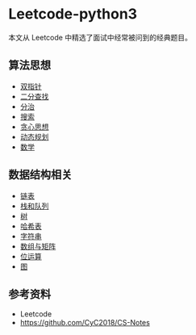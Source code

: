 # Leetcode-python3

本文从 Leetcode 中精选了面试中经常被问到的经典题目。

## 算法思想

- [双指针](notes/Leetcode%20-%20双指针.md)
- [二分查找](notes/Leetcode%20-%20二分查找.md)
- [分治](notes/Leetcode%20-%20分治.md)
- [搜索](Leetcode%20题解%20-%20搜索.md)
- [贪心思想](Leetcode%20题解%20-%20贪心思想.md)
- [动态规划](Leetcode%20题解%20-%20动态规划.md)
- [数学](Leetcode%20题解%20-%20数学.md)

## 数据结构相关

- [链表](Leetcode%20题解%20-%20链表.md)
- [栈和队列](Leetcode%20题解%20-%20栈和队列.md)
- [树](Leetcode%20题解%20-%20树.md)
- [哈希表](Leetcode%20题解%20-%20哈希表.md)
- [字符串](Leetcode%20题解%20-%20字符串.md)
- [数组与矩阵](Leetcode%20题解%20-%20数组与矩阵.md)
- [位运算](Leetcode%20题解%20-%20位运算.md)
- [图](Leetcode%20题解%20-%20图.md)

## 参考资料

- Leetcode
- https://github.com/CyC2018/CS-Notes
